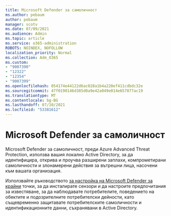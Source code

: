 ```yaml
---
title: Microsoft Defender за самоличност
ms.author: pebaum
author: pebaum
manager: scotv
ms.date: 07/09/2021
ms.audience: Admin
ms.topic: article
ms.service: o365-administration
ROBOTS: NOINDEX, NOFOLLOW
localization_priority: Normal
ms.collection: Adm_O365
ms.custom:
- "9007390"
- "12322"
- "12354"
- "9007399"
ms.openlocfilehash: 054174e44122d6ac028a1b4a220ef411cdbdc32e
ms.sourcegitcommit: 47f0190146d385d0a9e42a049e014e657877ac19
ms.translationtype: MT
ms.contentlocale: bg-BG
ms.lasthandoff: 07/10/2021
ms.locfileid: "53381612"
---
```

# <a name="microsoft-defender-for-identity"></a>Microsoft Defender за самоличност

Microsoft Defender за самоличност, преди Azure Advanced Threat Protection, използва вашия локално Active Directory, за да идентифицира, открива и проучва разширени заплахи, компрометирани самоличности и злонамерени действия за вътрешни лица, насочени към вашата организация. 

Използвайте ръководството [за настройка на Microsoft Defender за крайни](https://admin.microsoft.com/adminportal/home#/modernonboarding/defenderatpsetup) точки, за да инсталирате сензори и да настроите предпочитания за известяване, за да наблюдавате потребителите, поведението на обектите и подозрителните потребителски дейности, като същевременно защитавате потребителските самоличности и идентификационните данни, съхранявани в Active Directory.
